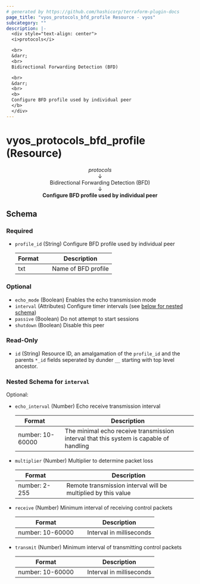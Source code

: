```yaml
---
# generated by https://github.com/hashicorp/terraform-plugin-docs
page_title: "vyos_protocols_bfd_profile Resource - vyos"
subcategory: ""
description: |-
  <div style="text-align: center">
  <i>protocols</i>

  <br>
  &darr;
  <br>
  Bidirectional Forwarding Detection (BFD)

  <br>
  &darr;
  <br>
  <b>
  Configure BFD profile used by individual peer
  </b>
  </div>
---
```


# vyos_protocols_bfd_profile (Resource)

<div style="text-align: center">
<i>protocols</i>

<br>
&darr;
<br>
Bidirectional Forwarding Detection (BFD)

<br>
&darr;
<br>
<b>
Configure BFD profile used by individual peer
</b>
</div>



<!-- schema generated by tfplugindocs -->
## Schema

### Required

- `profile_id` (String) Configure BFD profile used by individual peer

    |  Format &emsp; | Description  |
    |----------|---------------|
    |  txt  &emsp; |  Name of BFD profile  |

### Optional

- `echo_mode` (Boolean) Enables the echo transmission mode
- `interval` (Attributes) Configure timer intervals (see [below for nested schema](#nestedatt--interval))
- `passive` (Boolean) Do not attempt to start sessions
- `shutdown` (Boolean) Disable this peer

### Read-Only

- `id` (String) Resource ID, an amalgamation of the `profile_id` and the parents `*_id` fields seperated by dunder `__` starting with top level ancestor.

<a id="nestedatt--interval"></a>
### Nested Schema for `interval`

Optional:

- `echo_interval` (Number) Echo receive transmission interval

    |  Format &emsp; | Description  |
    |----------|---------------|
    |  number: 10-60000  &emsp; |  The minimal echo receive transmission interval that this system is capable of handling  |
- `multiplier` (Number) Multiplier to determine packet loss

    |  Format &emsp; | Description  |
    |----------|---------------|
    |  number: 2-255  &emsp; |  Remote transmission interval will be multiplied by this value  |
- `receive` (Number) Minimum interval of receiving control packets

    |  Format &emsp; | Description  |
    |----------|---------------|
    |  number: 10-60000  &emsp; |  Interval in milliseconds  |
- `transmit` (Number) Minimum interval of transmitting control packets

    |  Format &emsp; | Description  |
    |----------|---------------|
    |  number: 10-60000  &emsp; |  Interval in milliseconds  |
